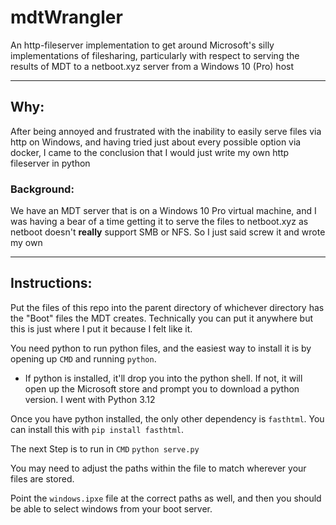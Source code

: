 # mdtWrangler
An http-fileserver implementation to get around Microsoft's silly implementations of filesharing, particularly with respect to serving the results of MDT to a netboot.xyz server from a Windows 10 (Pro) host

---

## Why:
After being annoyed and frustrated with the inability to easily serve files via http on Windows, and having tried just about every possible option via docker, I came to the conclusion that I would just write my own http fileserver in python
### Background:
We have an MDT server that is on a Windows 10 Pro virtual machine, and I was having a bear of a time getting it to serve the files to netboot.xyz as netboot doesn't **really** support SMB or NFS. So I just said screw it and wrote my own 

---

## Instructions:

Put the files of this repo into the parent directory of whichever directory has the "Boot" files the MDT creates. Technically you can put it anywhere but this is just where I put it because I felt like it.

You need python to run python files, and the easiest way to install it is by opening up `CMD` and running `python`.
- If python is installed, it'll drop you into the python shell. If not, it will open up the Microsoft store and prompt you to download a python version. I went with Python 3.12

Once you have python installed, the only other dependency is `fasthtml`. You can install this with `pip install fasthtml`.

The next Step is to run in `CMD` `python serve.py`

You may need to adjust the paths within the file to match wherever your files are stored.

Point the `windows.ipxe` file at the correct paths as well, and then you should be able to select windows from your boot server.
